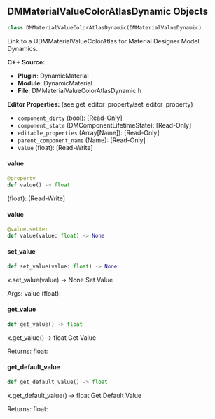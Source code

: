 ## DMMaterialValueColorAtlasDynamic Objects

```python
class DMMaterialValueColorAtlasDynamic(DMMaterialValueDynamic)
```

Link to a UDMMaterialValueColorAtlas for Material Designer Model Dynamics.

**C++ Source:**

- **Plugin**: DynamicMaterial
- **Module**: DynamicMaterial
- **File**: DMMaterialValueColorAtlasDynamic.h

**Editor Properties:** (see get_editor_property/set_editor_property)

- ``component_dirty`` (bool):  [Read-Only]
- ``component_state`` (DMComponentLifetimeState):  [Read-Only]
- ``editable_properties`` (Array[Name]):  [Read-Only]
- ``parent_component_name`` (Name):  [Read-Only]
- ``value`` (float):  [Read-Write]

<a id="unreal.DMMaterialValueColorAtlasDynamic.value"></a>

#### value

```python
@property
def value() -> float
```

(float):  [Read-Write]

<a id="unreal.DMMaterialValueColorAtlasDynamic.value"></a>

#### value

```python
@value.setter
def value(value: float) -> None
```

<a id="unreal.DMMaterialValueColorAtlasDynamic.set_value"></a>

#### set_value

```python
def set_value(value: float) -> None
```

x.set_value(value) -> None
Set Value

Args:
    value (float):

<a id="unreal.DMMaterialValueColorAtlasDynamic.get_value"></a>

#### get_value

```python
def get_value() -> float
```

x.get_value() -> float
Get Value

Returns:
    float:

<a id="unreal.DMMaterialValueColorAtlasDynamic.get_default_value"></a>

#### get_default_value

```python
def get_default_value() -> float
```

x.get_default_value() -> float
Get Default Value

Returns:
    float:

<a id="unreal.DMMaterialValueFloat1Dynamic"></a>